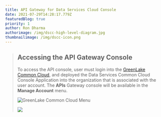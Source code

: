 ```yaml
---
title: API Gateway for Data Services Cloud Console
date: 2021-07-29T14:28:17.779Z
featuredBlog: true
priority: 1
author: Ron Dharma
authorimage: /img/dscc-high-level-diagram.jpg
thumbnailimage: /img/dscc-icon.png
---
```

> ## Accessing the API Gateway Console
>
> To access the API console, user must login into the [GreenLake Common Cloud](https:\common.cloud.hpe.com), and deployed the Data Services Common Cloud Console Application into the organization that is associated with the user account. The **APIs** Gateway console will be available in the **Manage Account** menu.
>
> ![](/img/how-to-get-to-api-gateway.png "GreenLake Common Cloud Menu")
>
> ![](/img/dscc-api-gateway.png)